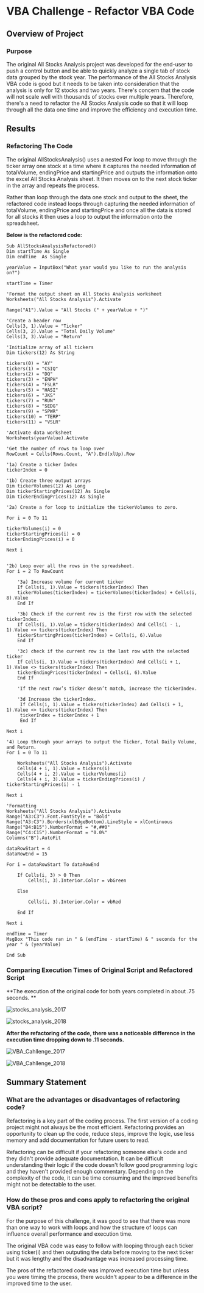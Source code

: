 # VBA Challenge - Refactor VBA Code

## Overview of Project

### Purpose 
The original All Stocks Analysis project was developed for the end-user to push a control button and be able to quickly analyze a single tab of stock data grouped by the stock year. The performance of the All Stocks Analysis VBA code is good but it needs to be taken into consideration that the analysis is only for 12 stocks and two years. There's concern that the code will not scale well with thousands of stocks over multiple years. Therefore, there's a need to refactor the All Stocks Analysis code so that it will loop through all the data one time and improve the efficiency and execution time. 

## Results

### Refactoring The Code
The original AllStocksAnalysis() uses a nested For loop to move through the ticker array one stock at a time where it captures the needed information of totalVolume, endingPrice and startingPrice and outputs the information onto the excel All Stocks Analysis sheet. It then moves on to the next stock ticker in the array and repeats the process. 

Rather than loop through the data one stock and output to the sheet, the refactored code instead loops through capturing the needed information of totalVolume, endingPrice and startingPrice and once all the data is stored for all stocks it then uses a loop to output the information onto the spreadsheet.

**Below is the refactored code:**

    Sub AllStocksAnalysisRefactored()
    Dim startTime As Single
    Dim endTime  As Single

    yearValue = InputBox("What year would you like to run the analysis on?")

    startTime = Timer
    
    'Format the output sheet on All Stocks Analysis worksheet
    Worksheets("All Stocks Analysis").Activate
    
    Range("A1").Value = "All Stocks (" + yearValue + ")"
    
    'Create a header row
    Cells(3, 1).Value = "Ticker"
    Cells(3, 2).Value = "Total Daily Volume"
    Cells(3, 3).Value = "Return"

    'Initialize array of all tickers
    Dim tickers(12) As String
    
    tickers(0) = "AY"
    tickers(1) = "CSIQ"
    tickers(2) = "DQ"
    tickers(3) = "ENPH"
    tickers(4) = "FSLR"
    tickers(5) = "HASI"
    tickers(6) = "JKS"
    tickers(7) = "RUN"
    tickers(8) = "SEDG"
    tickers(9) = "SPWR"
    tickers(10) = "TERP"
    tickers(11) = "VSLR"
    
    'Activate data worksheet
    Worksheets(yearValue).Activate
    
    'Get the number of rows to loop over
    RowCount = Cells(Rows.Count, "A").End(xlUp).Row
    
    '1a) Create a ticker Index
    tickerIndex = 0

    '1b) Create three output arrays
    Dim tickerVolumes(12) As Long
    Dim tickerStartingPrices(12) As Single
    Dim tickerEndingPrices(12) As Single
    
    '2a) Create a for loop to initialize the tickerVolumes to zero.
    
    For i = 0 To 11
    
    tickerVolumes(i) = 0
    tickerStartingPrices(i) = 0
    tickerEndingPrices(i) = 0
    
    Next i
    
        
    '2b) Loop over all the rows in the spreadsheet.
    For i = 2 To RowCount
    
        '3a) Increase volume for current ticker
        If Cells(i, 1).Value = tickers(tickerIndex) Then
        tickerVolumes(tickerIndex) = tickerVolumes(tickerIndex) + Cells(i, 8).Value
        End If
                
        '3b) Check if the current row is the first row with the selected tickerIndex.
        If Cells(i, 1).Value = tickers(tickerIndex) And Cells(i - 1, 1).Value <> tickers(tickerIndex) Then
        tickerStartingPrices(tickerIndex) = Cells(i, 6).Value
        End If
                
        '3c) check if the current row is the last row with the selected ticker
        If Cells(i, 1).Value = tickers(tickerIndex) And Cells(i + 1, 1).Value <> tickers(tickerIndex) Then
        tickerEndingPrices(tickerIndex) = Cells(i, 6).Value
        End If
                
        'If the next row’s ticker doesn’t match, increase the tickerIndex.
            
        '3d Increase the tickerIndex.
         If Cells(i, 1).Value = tickers(tickerIndex) And Cells(i + 1, 1).Value <> tickers(tickerIndex) Then
         tickerIndex = tickerIndex + 1
         End If
            
    Next i
    
    '4) Loop through your arrays to output the Ticker, Total Daily Volume, and Return.
    For i = 0 To 11
        
        Worksheets("All Stocks Analysis").Activate
        Cells(4 + i, 1).Value = tickers(i)
        Cells(4 + i, 2).Value = tickerVolumes(i)
        Cells(4 + i, 3).Value = tickerEndingPrices(i) / tickerStartingPrices(i) - 1
        
    Next i
    
    'Formatting
    Worksheets("All Stocks Analysis").Activate
    Range("A3:C3").Font.FontStyle = "Bold"
    Range("A3:C3").Borders(xlEdgeBottom).LineStyle = xlContinuous
    Range("B4:B15").NumberFormat = "#,##0"
    Range("C4:C15").NumberFormat = "0.0%"
    Columns("B").AutoFit

    dataRowStart = 4
    dataRowEnd = 15

    For i = dataRowStart To dataRowEnd
        
        If Cells(i, 3) > 0 Then
            Cells(i, 3).Interior.Color = vbGreen
            
        Else
        
            Cells(i, 3).Interior.Color = vbRed
            
        End If
        
    Next i
 
    endTime = Timer
    MsgBox "This code ran in " & (endTime - startTime) & " seconds for the year " & (yearValue)

    End Sub




### Comparing Execution Times of Original Script and Refactored Script 

**The execution of the original code for both years completed in about .75 seconds. **

![stocks_analysis_2017](https://user-images.githubusercontent.com/87085239/165676106-61ddf09e-48b7-4621-a290-a3aaa976b602.png)

![stocks_analysis_2018](https://user-images.githubusercontent.com/87085239/165676120-81256972-a38f-4e2b-a8d2-1f2bef835e0e.png)



**After the refactoring of the code, there was a noticeable difference in the execution time dropping down to .11 seconds.**

![VBA_Cahllenge_2017](https://user-images.githubusercontent.com/87085239/165676186-214afda5-0c1d-47d6-b95a-5a72acc711e2.png)

![VBA_Cahllenge_2018](https://user-images.githubusercontent.com/87085239/165676211-81e0fcb3-a178-4052-91e3-296956587275.png)


## Summary Statement

### What are the advantages or disadvantages of refactoring code?
Refactoring is a key part of the coding process. The first version of a coding project might not always be the most efficient. Refactoring provides an opportunity to clean up the code, reduce steps, improve the logic, use less memory and add documentation for future users to read. 

Refactoring can be difficult if your refactoring someone else's code and they didn't provide adequate documentation. It can be difficult understanding their logic if the code doesn't follow good programming logic and they haven't provided enough commentary. Depending on the complexity of the code, it can be time consuming and the improved benefits might not be detectable to the user. 

### How do these pros and cons apply to refactoring the original VBA script?
For the purpose of this challenge, it was good to see that there was more than one way to work with loops and how the structure of loops can influence overall performance and execution time. 

The original VBA code was easy to follow with looping through each ticker using ticker(i) and then outputing the data before moving to the next ticker but it was lengthy and the disadvantage was increased processing time. 

The pros of the refactored code was improved execution time but unless you were timing the process, there wouldn't appear to be a difference in the improved time to the user. 
